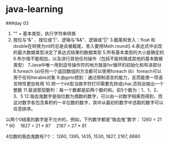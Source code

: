 # java-learning


###day 03
1. "" + 基本类型，执行字符串转换
2.  按位与“&” 、按位或“|”、逻辑与“&&”、逻辑或“||”
3.截尾和舍入：float 和 double在转换为int时总是会被截尾，舍入要用Math.round()
4.表达式中出现的最大数据类型决定了表达式结果的数据类型
5.所有基本类型的大小是确定的
6.布尔值不能相加，以及进行其他任何操作（包括不能转换成其他的基本数据类型）
7.Java中唯一用到逗号操作符的地方就是for循环的初始化和布进部分
8.foreach (a)任何一个返回数组的方法都可以使用foreach (b）foreach可以用于任何Iterable对象
9.由goto想到：通过限制语言的能力，反而能使一项语言特性更加有用
10.把一个int型当做字符打印需要先转成char,否则会输出一个整数
11.斐波那契数列：每一个数都是前两个数的和。前5个数为：1、1、2、3、5
12.吸血鬼数字是指位数为偶数的数字，可以由一对数字相乘而得到，而这对数字各包含乘积的一半位数的数字，其中从最初的数字中选取的数字可以任意排序。
   
   以两个0结尾的数字是不允许的，例如，下列数字都是“吸血鬼”数字：
   1260 = 21 * 60 　1827 = 21 * 87 　2187 = 27 * 81
   
   4位数的吸血鬼数有7个：
   1260, 1395, 1435, 1530, 1827, 2187, 6880
